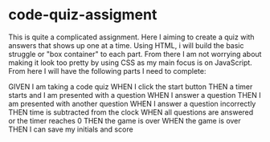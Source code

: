 # code-quiz-assigment

This is quite a complicated assignment. Here I aiming to create a quiz with answers that shows up one at a time. Using HTML, i will build the basic struggle or "box container" to each part. From there I am not worrying about making it look too pretty by using CSS as my main focus is on JavaScript. From here I will have the following parts I need to complete:

GIVEN I am taking a code quiz
WHEN I click the start button
THEN a timer starts and I am presented with a question
WHEN I answer a question
THEN I am presented with another question
WHEN I answer a question incorrectly
THEN time is subtracted from the clock
WHEN all questions are answered or the timer reaches 0
THEN the game is over
WHEN the game is over
THEN I can save my initials and score